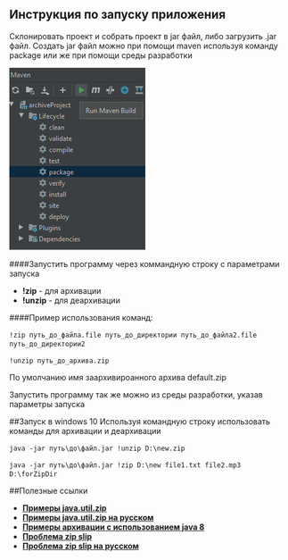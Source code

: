 ## Инструкция по запуску приложения
Склонировать проект и собрать проект в jar файл, либо загрузить .jar файл.
Создать jar файл можно при помощи maven используя команду package 
или же при помощи среды разработки


![](src/main/resources/static/img/maven.png)


####Запустить программу через коммандную строку с параметрами запуска
- **!zip** - для архивации
- **!unzip** - для деархивации

####Пример использования команд:
```
!zip путь_до_файла.file путь_до_директории путь_до_файла2.file путь_до_директории2
```
```
!unzip путь_до_архива.zip
```
По умолчанию имя заархивироанного архива default.zip

Запустить программу так же можно из среды разработки, указав параметры запуска

##Запуск в windows 10
Используя командную строку использовать команды для
архивации и деархивации
```
java -jar путь\до\файл.jar !unzip D:\new.zip
```
```
java -jar путь\до\файл.jar !zip D:\new file1.txt file2.mp3 D:\forZipDir
```


##Полезные ссылки
- **[Примеры java.util.zip](https://www.baeldung.com/java-compress-and-uncompress)**
- **[Примеры java.util.zip на русском](https://www.codeflow.site/ru/article/java-compress-and-uncompress)**
- **[Примеры архивации с использованием java 8](https://www.javadevjournal.com/java/zipping-and-unzipping-in-java/)**
- **[Проблема zip slip](https://snyk.io/research/zip-slip-vulnerability)**
- **[Проблема zip slip на русском](https://tproger.ru/news/zip-slip-vulnerability/)**